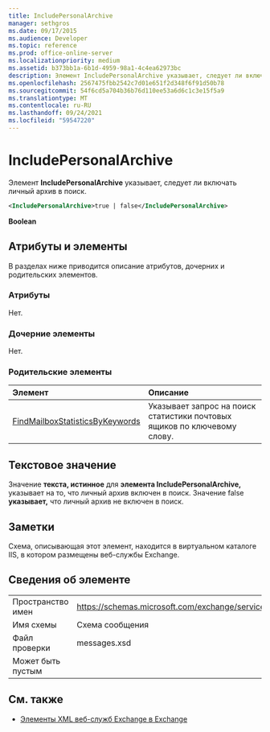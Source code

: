 ```yaml
---
title: IncludePersonalArchive
manager: sethgros
ms.date: 09/17/2015
ms.audience: Developer
ms.topic: reference
ms.prod: office-online-server
ms.localizationpriority: medium
ms.assetid: b373bb1a-6b1d-4959-98a1-4c4ea62973bc
description: Элемент IncludePersonalArchive указывает, следует ли включать личный архив в поиск.
ms.openlocfilehash: 2567475fbb2542c7d01e651f2d348f6f91d50b78
ms.sourcegitcommit: 54f6cd5a704b36b76d110ee53a6d6c1c3e15f5a9
ms.translationtype: MT
ms.contentlocale: ru-RU
ms.lasthandoff: 09/24/2021
ms.locfileid: "59547220"
---
```

# <a name="includepersonalarchive"></a>IncludePersonalArchive

Элемент **IncludePersonalArchive** указывает, следует ли включать личный архив в поиск. 
  
```XML
<IncludePersonalArchive>true | false</IncludePersonalArchive>
```

 **Boolean**
## <a name="attributes-and-elements"></a>Атрибуты и элементы

В разделах ниже приводится описание атрибутов, дочерних и родительских элементов.
  
### <a name="attributes"></a>Атрибуты

Нет.
  
### <a name="child-elements"></a>Дочерние элементы

Нет.
  
### <a name="parent-elements"></a>Родительские элементы

|**Элемент**|**Описание**|
|:-----|:-----|
|[FindMailboxStatisticsByKeywords](findmailboxstatisticsbykeywords.md) <br/> |Указывает запрос на поиск статистики почтовых ящиков по ключевому слову.  <br/> |
   
## <a name="text-value"></a>Текстовое значение

Значение **текста, истинное** для **элемента IncludePersonalArchive,** указывает на то, что личный архив включен в поиск. Значение false **указывает,** что личный архив не включен в поиск. 
  
## <a name="remarks"></a>Заметки

Схема, описывающая этот элемент, находится в виртуальном каталоге IIS, в котором размещены веб-службы Exchange.
  
## <a name="element-information"></a>Сведения об элементе

|||
|:-----|:-----|
|Пространство имен  <br/> |https://schemas.microsoft.com/exchange/services/2006/messages  <br/> |
|Имя схемы  <br/> |Схема сообщения  <br/> |
|Файл проверки  <br/> |messages.xsd  <br/> |
|Может быть пустым  <br/> ||
   
## <a name="see-also"></a>См. также



- [Элементы XML веб-служб Exchange в Exchange](ews-xml-elements-in-exchange.md)

